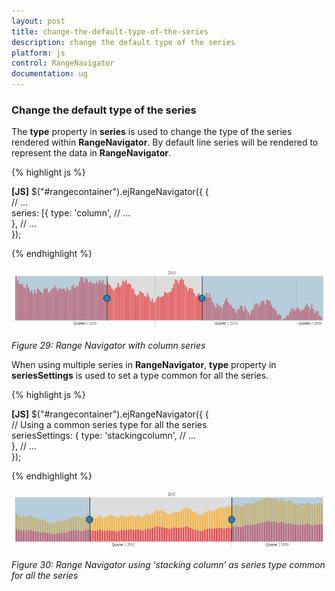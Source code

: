 ```yaml
---
layout: post
title: change-the-default-type-of-the-series
description: change the default type of the series
platform: js
control: RangeNavigator
documentation: ug
---
```


### Change the default type of the series

The **type** property in **series** is used to change the type of the series rendered within **RangeNavigator**. By default line series will be rendered to represent the data in **RangeNavigator**.



{% highlight js %}

**[JS]**
$("#rangecontainer").ejRangeNavigator({
               {   
                   // ...              
                   series: [{
                        type: 'column',
                        // ...              
                      },
                  // ...             
               });


{% endhighlight %}



![](change-the-default-type-of-the-series_images\change-the-default-type-of-the-series_img1.png)

_Figure 29: Range Navigator with column series_



When using multiple series in **RangeNavigator**, **type** property in **seriesSettings** is used to set a type common for all the series.



{% highlight js %}

**[JS]**
$("#rangecontainer").ejRangeNavigator({
               {   
                   // Using a common series type for all the series              
                   seriesSettings: {
                        type: 'stackingcolumn',
                        // ...              
                      },
                  // ...             
               });


{% endhighlight %}

![](change-the-default-type-of-the-series_images\change-the-default-type-of-the-series_img2.png)

_Figure_ _30: Range Navigator using ‘stacking column’ as series type common for all the series_

